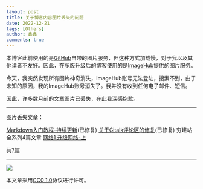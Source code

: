 ```yaml
---
layout: post
title: 关于博客内容图片丢失的问题
date: 2022-12-21
tags: [Others]
author: 鑫鑫
comments: true
---
```


本博客此前使用的是[GitHub](/goto?link=https://github.com)自带的图片服务，但这种方式加载慢，对于我以及其他读者不友好。因此，在多版升级后的博客使用的是[ImageHub](/goto?link=https://www.imagehub.cc)提供的图片服务。

今天，我突然发现所有图片神奇消失，ImageHub账号无法登陆，搜索不到，由于未知的原因，我的ImageHub账号消失了。我并没有收到任何电子邮件、短信。

因此，许多数月前的文章图片已丢失，在此我深感抱歉。

---

图片丢失文章：

[Markdown入门教程-持续更新](/markdown)(已修复) [关于Gitalk评论区的修复](/fix-gitalk/)(已修复) 穷建站全系列4篇文章 [网络1 升级网络-上](/network_1/)

共7篇

---

[![](https://licensebuttons.net/l/zero/1.0/88x31.png)](/goto?link=https://creativecommons.org/publicdomain/zero/1.0/)

本文章采用[CC0 1.0](/goto?link=https://creativecommons.org/publicdomain/zero/1.0/)协议进行许可。

